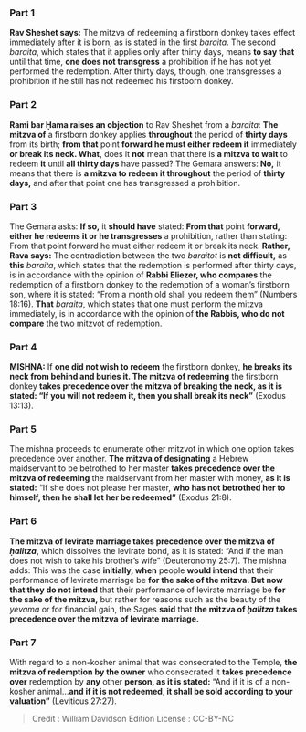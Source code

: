 
### Part 1
<b>Rav Sheshet says:</b> The mitzva of redeeming a firstborn donkey takes effect immediately after it is born, as is stated in the first <i>baraita</i>. The second <i>baraita</i>, which states that it applies only after thirty days, means <b>to say that</b> until that time, <b>one does not transgress</b> a prohibition if he has not yet performed the redemption. After thirty days, though, one transgresses a prohibition if he still has not redeemed his firstborn donkey.

### Part 2
<b>Rami bar Ḥama raises an objection</b> to Rav Sheshet from a <i>baraita</i>: <b>The mitzva of</b> a firstborn donkey applies <b>throughout</b> the period of <b>thirty days</b> from its birth; <b>from that</b> point <b>forward he must either redeem it</b> immediately <b>or break its neck. What,</b> does it <b>not</b> mean that there is <b>a mitzva to wait</b> to redeem <b>it</b> until <b>all thirty days</b> have passed? The Gemara answers: <b>No,</b> it means that there is <b>a mitzva to redeem it throughout</b> the period of <b>thirty days,</b> and after that point one has transgressed a prohibition.

### Part 3
The Gemara asks: <b>If so,</b> it <b>should have</b> stated: <b>From that</b> point <b>forward, either he redeems it or he transgresses</b> a prohibition, rather than stating: From that point forward he must either redeem it or break its neck. <b>Rather, Rava says:</b> The contradiction between the two <i>baraitot</i> is <b>not difficult,</b> as <b>this</b> <i>baraita</i>, which states that the redemption is performed after thirty days, is in accordance with the opinion of <b>Rabbi Eliezer, who compares</b> the redemption of a firstborn donkey to the redemption of a woman’s firstborn son, where it is stated: “From a month old shall you redeem them” (Numbers 18:16). <b>That</b> <i>baraita</i>, which states that one must perform the mitzva immediately, is in accordance with the opinion of <b>the Rabbis, who do not compare</b> the two mitzvot of redemption.

### Part 4
<strong>MISHNA:</strong> If <b>one did not wish to redeem</b> the firstborn donkey, <b>he breaks its neck from behind and buries it. The mitzva of redeeming</b> the firstborn donkey <b>takes precedence over the mitzva of breaking the neck, as it is stated: “If you will not redeem it, then you shall break its neck”</b> (Exodus 13:13).

### Part 5
The mishna proceeds to enumerate other mitzvot in which one option takes precedence over another. <b>The mitzva of designating</b> a Hebrew maidservant to be betrothed to her master <b>takes precedence over the mitzva of redeeming</b> the maidservant from her master with money, <b>as it is stated:</b> “If she does not please her master, <b>who has not betrothed her to himself, then he shall let her be redeemed”</b> (Exodus 21:8).

### Part 6
<b>The mitzva of levirate marriage takes precedence over the mitzva of <i>ḥalitza</i>,</b> which dissolves the levirate bond, as it is stated: “And if the man does not wish to take his brother’s wife” (Deuteronomy 25:7). The mishna adds: This was the case <b>initially, when</b> people <b>would intend</b> that their performance of levirate marriage be <b>for the sake of the mitzva. But now that they do not intend</b> that their performance of levirate marriage be <b>for the sake of the mitzva,</b> but rather for reasons such as the beauty of the <i>yevama</i> or for financial gain, the Sages <b>said</b> that <b>the mitzva of <i>ḥalitza</i> takes precedence over the mitzva of levirate marriage.</b>

### Part 7
With regard to a non-kosher animal that was consecrated to the Temple, <b>the mitzva of redemption by the owner</b> who consecrated it <b>takes precedence over</b> redemption by <b>any</b> other <b>person, as it is stated:</b> “And if it is of a non-kosher animal…<b>and if it is not redeemed, it shall be sold according to your valuation”</b> (Leviticus 27:27).

>Credit : William Davidson Edition
>License : CC-BY-NC